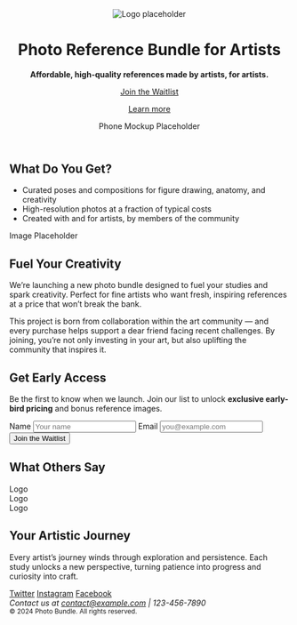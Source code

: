 <header class="hero fade-in">
<div class="hero-text">
<img id="logo" src="#" alt="Logo placeholder">
<h1>Photo Reference Bundle for Artists</h1>
<p><strong>Affordable, high-quality references made by artists, for artists.</strong></p>
<a class="button" href="#early-access">Join the Waitlist</a>
<p><a href="#learn-more">Learn more</a></p>
</div>
<div class="hero-image">Phone Mockup Placeholder</div>
</header>

<main>
<section id="features" class="fade-in">
<h2>What Do You Get?</h2>
<ul>
<li>Curated poses and compositions for figure drawing, anatomy, and creativity</li>
<li>High-resolution photos at a fraction of typical costs</li>
<li>Created with and for artists, by members of the community</li>
</ul>
</section>

<section class="highlight fade-in">
<div class="feature-image">Image Placeholder</div>
<div class="feature-text">
<h2>Fuel Your Creativity</h2>
<p>We’re launching a new photo bundle designed to fuel your studies and spark creativity. Perfect for fine artists who want fresh, inspiring references at a price that won’t break the bank.</p>
<p>This project is born from collaboration within the art community — and every purchase helps support a dear friend facing recent challenges. By joining, you’re not only investing in your art, but also uplifting the community that inspires it.</p>
</div>
</section>

<section id="early-access" class="fade-in">
<h2>Get Early Access</h2>
<p>Be the first to know when we launch. Join our list to unlock <strong>exclusive early-bird pricing</strong> and bonus reference images.</p>
<form>
<label for="name">Name</label>
<input id="name" type="text" placeholder="Your name" required>
<label for="email">Email</label>
<input id="email" type="email" placeholder="you@example.com" required>
<button type="submit">Join the Waitlist</button>
</form>
</section>

<section id="testimonials" class="fade-in">
<h2>What Others Say</h2>
<div class="logos">
<div class="logo">Logo</div>
<div class="logo">Logo</div>
<div class="logo">Logo</div>
</div>
</section>

<section id="learn-more" class="fade-in">
<h2>Your Artistic Journey</h2>
<p>Every artist’s journey winds through exploration and persistence. Each study unlocks a new perspective, turning patience into progress and curiosity into craft.</p>
</section>
</main>

<footer class="fade-in">
<div class="social-links">
<a href="#" aria-label="Twitter">Twitter</a>
<a href="#" aria-label="Instagram">Instagram</a>
<a href="#" aria-label="Facebook">Facebook</a>
</div>
<address>
Contact us at <a href="mailto:contact@example.com">contact@example.com</a> | 123-456-7890
</address>
<small>&copy; 2024 Photo Bundle. All rights reserved.</small>
</footer>

